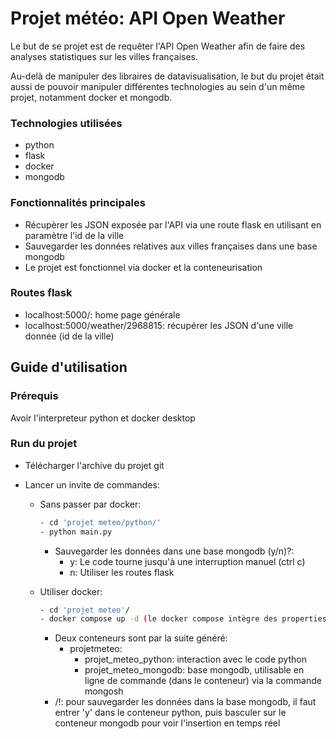# Projet météo: API Open Weather

Le but de se projet est de requêter l'API Open Weather afin de faire des analyses statistiques sur les villes françaises. 

Au-delà de manipuler des libraires de datavisualisation, le but du projet était aussi de pouvoir manipuler différentes technologies au sein d'un même projet, notamment docker et mongodb.

### Technologies utilisées
- python
- flask
- docker
- mongodb

### Fonctionnalités principales
- Récupèrer les JSON exposée par l'API via une route flask en utilisant en paramètre l'id de la ville
- Sauvegarder les données relatives aux villes françaises dans une base mongodb
- Le projet est fonctionnel via docker et la conteneurisation

### Routes flask
- localhost:5000/: home page générale
- localhost:5000/weather/2968815: récupérer les JSON d'une ville donnée (id de la ville)

## Guide d'utilisation

### Prérequis
Avoir l'interpreteur python et docker desktop

### Run du projet
- Télécharger l'archive du projet git
- Lancer un invite de commandes:

    - Sans passer par docker:
        ``` bash
        - cd 'projet meteo/python/'
        - python main.py
        ```
        - Sauvegarder les données dans une base mongodb (y/n)?:
            - y: Le code tourne jusqu'à une interruption manuel (ctrl c)
            - n: Utiliser les routes flask

    - Utiliser docker:
        ``` bash
        - cd 'projet meteo'/
        - docker compose up -d (le docker compose intègre des properties pour permettre l'utilisation d'un input par le user dans la console)
        ```
        - Deux conteneurs sont par la suite généré:
            - projetmeteo:
                - projet_meteo_python: interaction avec le code python
                - projet_meteo_mongodb: base mongodb, utilisable en ligne de commande (dans le conteneur) via la commande mongosh
        - /!\: pour sauvegarder les données dans la base mongodb, il faut entrer 'y' dans le conteneur python, puis basculer sur le conteneur mongodb pour voir l'insertion en temps réel